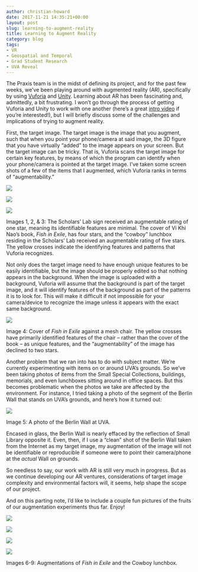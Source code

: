 ```yaml
---
author: christian-howard
date: 2017-11-21 14:35:21+00:00
layout: post
slug: learning-to-augment-reality
title: Learning to Augment Reality
category: blog
tags:
- VR
- Geospatial and Temporal
- Grad Student Research
- UVA Reveal
---
```


The Praxis team is in the midst of defining its project, and for the past few weeks, we’ve been playing around with augmented reality (AR), specifically by using [Vuforia](https://www.vuforia.com/) and [Unity](https://unity3d.com/). Learning about AR has been fascinating and, admittedly, a bit frustrating. I won’t go through the process of getting Vuforia and Unity to work with one another (here’s a great [intro video](https://www.youtube.com/watch?v=mjNAPCFaZ9Y) if you’re interested!), but I will briefly discuss some of the challenges and implications of trying to augment reality.

First, the target image. The target image is the image that you augment, such that when you point your phone/camera at said image, the 3D figure that you have virtually “added” to the image appears on your screen. But the target image can be tricky. That is, Vuforia scans the target image for certain key features, by means of which the program can identify when your phone/camera is pointed at the target image. I’ve taken some screen shots of a few of the items that I augmented, which Vuforia ranks in terms of “augmentability.”

![](http://static.scholarslab.org/wp-content/uploads/2017/11/Screen-Shot-2017-11-21-at-12.34.03-PM-300x166.png)

![](http://static.scholarslab.org/wp-content/uploads/2017/11/Screen-Shot-2017-11-21-at-12.33.12-PM-300x200.png)

![](http://static.scholarslab.org/wp-content/uploads/2017/11/Screen-Shot-2017-11-21-at-12.33.47-PM-300x211.png)

Images 1, 2, & 3: The Scholars’ Lab sign received an augmentable rating of one star, meaning its identifiable features are minimal. The cover of Vi Khi Nao’s book, _Fish in Exile_, has four stars, and the “cowboy” lunchbox residing in the Scholars’ Lab received an augmentable rating of five stars. The yellow crosses indicate the identifying features and patterns that Vuforia recognizes.

Not only does the target image need to have enough unique features to be easily identifiable, but the image should be properly edited so that nothing appears in the background. When the image is uploaded with a background, Vuforia will assume that the background is part of the target image, and it will identify features of the background as part of the patterns it is to look for. This will make it difficult if not impossible for your camera/device to recognize the image unless it appears with the exact same background.

![](http://static.scholarslab.org/wp-content/uploads/2017/11/Screen-Shot-2017-11-21-at-1.38.36-PM-300x207.png)

Image 4: Cover of _Fish in Exile_ against a mesh chair. The yellow crosses have primarily identified features of the chair – rather than the cover of the book – as unique features, and the “augmentability” of the image has declined to two stars.

Another problem that we ran into has to do with subject matter. We’re currently experimenting with items on or around UVA’s grounds. So we’ve been taking photos of items from the Small Special Collections, buildings, memorials, and even lunchboxes sitting around in office spaces. But this becomes problematic when the photos we take are affected by the environment. For instance, I tried taking a photo of the segment of the Berlin Wall that stands on UVA’s grounds, and here’s how it turned out:

![](http://static.scholarslab.org/wp-content/uploads/2017/11/2017-11-17-08.59.46-300x169.jpg)

Image 5: A photo of the Berlin Wall at UVA.

Encased in glass, the Berlin Wall is nearly effaced by the reflection of Small Library opposite it. Even, then, if I use a “clean” shot of the Berlin Wall taken from the Internet as my target image, my augmentation of the image will not be identifiable or reproducible if someone were to point their camera/phone at the _actual_ Wall on grounds.

So needless to say, our work with AR is still very much in progress. But as we continue developing our AR ventures, considerations of target image complexity and environmental factors will, it seems, help shape the scope of our project.

And on this parting note, I’d like to include a couple fun pictures of the fruits of our augmentation experiments thus far. Enjoy!

![](http://static.scholarslab.org/wp-content/uploads/2017/11/Screen-Shot-2017-11-07-at-1.57.40-PM-300x170.png)

![](http://static.scholarslab.org/wp-content/uploads/2017/11/Screen-Shot-2017-11-07-at-1.54.13-PM-300x214.png)

![](http://static.scholarslab.org/wp-content/uploads/2017/11/Screen-Shot-2017-11-21-at-11.44.18-AM-300x192.png)

![](http://static.scholarslab.org/wp-content/uploads/2017/11/Screen-Shot-2017-11-21-at-11.45.41-AM-300x176.png)

Images 6-9: Augmentations of _Fish in Exile_ and the Cowboy lunchbox.

